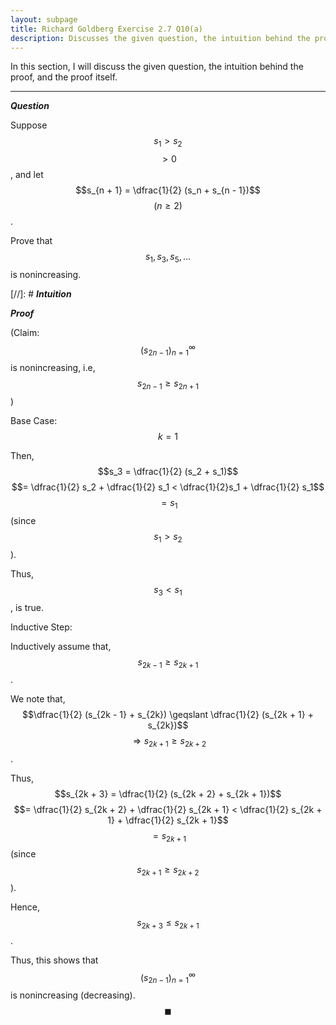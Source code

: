 ```yaml
---
layout: subpage
title: Richard Goldberg Exercise 2.7 Q10(a)
description: Discusses the given question, the intuition behind the proof, and the proof itself
---
```


In this section, I will discuss the given question, the intuition behind the proof, and the
proof itself.

---

_**Question**_

Suppose $$s_1 > s_2$$ $$> 0$$, and let $$s_{n + 1} = \dfrac{1}{2} (s_n + s_{n - 1})$$
$$(n \geqslant 2)$$.

Prove that $$s_1, s_3, s_5, \ldots$$ is nonincreasing.

[//]: # _**Intuition**_

_**Proof**_

(Claim: $$(s_{2n - 1})_{n=1}^\infty$$ is nonincreasing, i.e,
$$s_{2n - 1} \geqslant s_{2n + 1}$$)

Base Case: $$k = 1$$

Then, $$s_3 = \dfrac{1}{2} (s_2 + s_1)$$
$$= \dfrac{1}{2} s_2 + \dfrac{1}{2} s_1 < \dfrac{1}{2}s_1 + \dfrac{1}{2} s_1$$
$$= s_1$$ (since $$s_1 > s_2$$).

Thus, $$s_3 < s_1$$, is true.

Inductive Step:

Inductively assume that, $$s_{2k - 1} \geqslant s_{2k + 1}$$.

We note that, $$\dfrac{1}{2} (s_{2k - 1} + s_{2k}) \geqslant \dfrac{1}{2} (s_{2k + 1} + s_{2k})$$
$$\Longrightarrow s_{2k + 1} \geqslant s_{2k + 2}$$.

Thus, $$s_{2k + 3} = \dfrac{1}{2} (s_{2k + 2} + s_{2k + 1})$$
$$= \dfrac{1}{2} s_{2k + 2} + \dfrac{1}{2} s_{2k + 1} < \dfrac{1}{2} s_{2k + 1} + \dfrac{1}{2} s_{2k + 1}$$
$$= s_{2k + 1}$$ (since $$s_{2k + 1} \geqslant s_{2k + 2}$$).

Hence, $$s_{2k + 3} \leqslant s_{2k + 1}$$.

Thus, this shows that $$(s_{2n - 1})_{n=1}^\infty$$ is nonincreasing (decreasing).
$$\blacksquare$$
